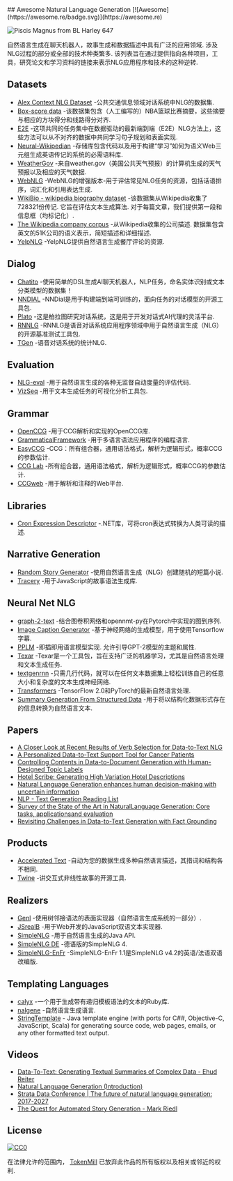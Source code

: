 <div class="github-widget" data-repo="tokenmill/awesome-nlg"></div>
<script async src="https://pagead2.googlesyndication.com/pagead/js/adsbygoogle.js"></script><ins class="adsbygoogle" style="display:block" data-ad-client="ca-pub-6890694312814945" data-ad-slot="5473692530" data-ad-format="auto"  data-full-width-responsive="true"></ins><script>(adsbygoogle = window.adsbygoogle || []).push({});</script>
## Awesome Natural Language Generation [![Awesome](https://awesome.re/badge.svg)](https://awesome.re)

![Piscis Magnus from BL Harley 647](https://raw.githubusercontent.com/tokenmill/awesome-nlg/master/logo.png)

 自然语言生成在聊天机器人，故事生成和数据描述中具有广泛的应用领域.  涉及NLG过程的部分或全部的技术种类繁多.  该列表旨在通过提供指向各种项目，工具，研究论文和学习资料的链接来表示NLG应用程序和技术的这种逆转.



## Datasets

- [Alex Context NLG Dataset](https://github.com/UFAL-DSG/alex_context_nlg_dataset) -公共交通信息领域对话系统中NLG的数据集.
- [Box-score data](https://github.com/harvardnlp/boxscore-data/) -该数据集包含（人工编写的）NBA篮球比赛摘要，这些摘要与相应的方块得分和线路得分对齐.
- [E2E](http://www.macs.hw.ac.uk/InteractionLab/E2E) -这项共同的任务集中在数据驱动的最新端到端（E2E）NLG方法上，这些方法可以从不对齐的数据中共同学习句子规划和表面实现.
- [Neural-Wikipedian](https://github.com/pvougiou/Neural-Wikipedian) -存储库包含代码以及用于构建“学习”如何为语义Web三元组生成英语传记的系统的必需语料库.
- [WeatherGov](https://cs.stanford.edu/~pliang/data/weather-data.zip) -来自weather.gov（美国公共天气预报）的计算机生成的天气预报以及相应的天气数据.
- [WebNLG](https://github.com/ThiagoCF05/webnlg) -WebNLG的增强版本-用于评估常见NLG任务的资源，包括话语排序，词汇化和引用表达生成.
- [WikiBio - wikipedia biography dataset](https://github.com/DavidGrangier/wikipedia-biography-dataset)  -该数据集从Wikipedia收集了728321份传记.  它旨在评估文本生成算法.  对于每篇文章，我们提供第一段和信息框（均标记化）.
- [The Wikipedia company corpus](https://gricad-gitlab.univ-grenoble-alpes.fr/getalp/wikipediacompanycorpus)  -从Wikipedia收集的公司描述.  数据集包含英文的51K公司的语义表示，简短描述和详细描述.
- [YelpNLG](https://nlds.soe.ucsc.edu/yelpnlg) -YelpNLG提供自然语言生成餐厅评论的资源.

## Dialog

- [Chatito](https://github.com/rodrigopivi/Chatito) -使用简单的DSL生成AI聊天机器人，NLP任务，命名实体识别或文本分类模型的数据集！
- [NNDIAL](https://github.com/shawnwun/NNDIAL) -NNDial是用于构建端到端可训练的，面向任务的对话模型的开源工具包.
- [Plato](https://github.com/uber-research/plato-research-dialogue-system) -这是柏拉图研究对话系统，这是用于开发对话式AI代理的灵活平台. 
- [RNNLG](https://github.com/shawnwun/RNNLG) -RNNLG是语音对话系统应用程序领域中用于自然语言生成（NLG）的开源基准测试工具包.
- [TGen](https://github.com/UFAL-DSG/tgen) -语音对话系统的统计NLG.

## Evaluation

- [NLG-eval](https://github.com/Maluuba/nlg-eval) -用于自然语言生成的各种无监督自动度量的评估代码.
- [VizSeq](https://github.com/facebookresearch/vizseq) -用于文本生成任务的可视化分析工具包.

## Grammar

- [OpenCCG](https://github.com/OpenCCG/openccg) -用于CCG解析和实现的OpenCCG库.
- [GrammaticalFramework](http://www.grammaticalframework.org/) -用于多语言语法应用程序的编程语言.
- [EasyCCG](https://github.com/mikelewis0/easyccg) -CCG：所有组合器，通用语法格式，解析为逻辑形式，概率CCG的参数估计.
- [CCG Lab](https://github.com/bozsahin/ccglab) -所有组合器，通用语法格式，解析为逻辑形式，概率CCG的参数估计.
- [CCGweb](https://github.com/texttheater/ccgweb) -用于解析和注释的Web平台.

## Libraries

- [Cron Expression Descriptor](https://github.com/bradymholt/cron-expression-descriptor) -.NET库，可将cron表达式转换为人类可读的描述.

## Narrative Generation

- [Random Story Generator](https://github.com/aherriot/story-generator) -使用自然语言生成（NLG）创建随机的短篇小说.
- [Tracery](https://github.com/galaxykate/tracery) -用于JavaScript的故事语法生成库.

## Neural Net NLG

- [graph-2-text](https://github.com/diegma/graph-2-text) -结合图卷积网络和opennmt-py在Pytorch中实现的图到序列.
- [Image Caption Generator](https://github.com/neural-nuts/image-caption-generator) -基于神经网络的生成模型，用于使用Tensorflow字幕.
- [PPLM](https://github.com/uber-research/PPLM)  -即插即用语言模型实现.  允许引导GPT-2模型的主题和属性.
- [Texar](https://github.com/asyml/texar) -Texar是一个工具包，旨在支持广泛的机器学习，尤其是自然语言处理和文本生成任务.
- [textgenrnn](https://github.com/minimaxir/textgenrnn) -只需几行代码，就可以在任何文本数据集上轻松训练自己的任意大小和复杂度的文本生成神经网络.
- [Transformers](https://github.com/huggingface/transformers) -TensorFlow 2.0和PyTorch的最新自然语言处理.
- [Summary Generation From Structured Data](https://github.com/akanimax/natural-language-summary-generation-from-structured-data) -用于将以结构化数据形式存在的信息转换为自然语言文本.

## Papers
- [A Closer Look at Recent Results of Verb Selection for Data-to-Text NLG](https://www.inlg2019.com/assets/papers/178_Paper.pdf)
- [A Personalized Data-to-Text Support Tool for Cancer Patients](https://www.inlg2019.com/assets/papers/28_Paper.pdf)
- [Controlling Contents in Data-to-Document Generation with Human-Designed Topic Labels](https://www.inlg2019.com/assets/papers/79_Paper.pdf)
- [Hotel Scribe: Generating High Variation Hotel Descriptions](https://www.inlg2019.com/assets/papers/44_Paper.pdf)
- [Natural Language Generation enhances human decision-making with uncertain information](https://arxiv.org/pdf/1606.03254.pdf)
- [NLP - Text Generation Reading List](https://github.com/zhongpeixiang/AI-NLP-Paper-Readings/blob/master/NLP/NLP_generation.md)
- [Survey of the State of the Art in NaturalLanguage Generation: Core tasks, applicationsand evaluation](https://arxiv.org/pdf/1703.09902.pdf)
- [Revisiting Challenges in Data-to-Text Generation with Fact Grounding](https://www.inlg2019.com/assets/papers/32_Paper.pdf)


## Products 

- [Accelerated Text](https://github.com/tokenmill/accelerated-text) -自动为您的数据生成多种自然语言描述，其措词和结构各不相同.
- [Twine](http://twinery.org/) -讲交互式非线性故事的开源工具.

## Realizers

- [Genl](https://github.com/kowey/GenI) -使用树邻接语法的表面实现器（自然语言生成系统的一部分）.
- [JSrealB](https://github.com/rali-udem/JSrealB) -用于Web开发的JavaScript双语文本实现器.
- [SimpleNLG](https://github.com/simplenlg/simplenlg) -用于自然语言生成的Java API.
- [SimpleNLG DE](https://github.com/sebischair/SimpleNLG-DE) -德语版的SimpleNLG 4.
- [SimpleNLG-EnFr](https://github.com/rali-udem/SimpleNLG-EnFr) -SimpleNLG-EnFr 1.1是SimpleNLG v4.2的英语/法语双语改编版.

## Templating Languages

- [calyx](https://github.com/maetl/calyx) -一个用于生成带有递归模板语法的文本的Ruby库.
- [nalgene](https://github.com/spro/nalgene) -自然语言生成语言.
- [StringTemplate](https://www.stringtemplate.org/) - Java template engine (with ports for C##, Objective-C, JavaScript, Scala) for generating source code, web pages, emails, or any other formatted text output. 

## Videos

- [Data-To-Text: Generating Textual Summaries of Complex Data - Ehud Reiter](https://www.youtube.com/watch?v=kFRw-wk5YOA)
- [Natural Language Generation (Introduction)](https://www.youtube.com/watch?v=4fjM72lbJaw)
- [Strata Data Conference | The future of natural language generation: 2017-2027](https://www.youtube.com/watch?v=Ls7elVbN8bI)
- [The Quest for Automated Story Generation - Mark Riedl](https://www.youtube.com/watch?v=wgcDUX_BPpk)

## License

[![CC0](http://mirrors.creativecommons.org/presskit/buttons/88x31/svg/cc-zero.svg)](http://creativecommons.org/publicdomain/zero/1.0)

在法律允许的范围内， [TokenMill](https://www.tokenmill.ai) 已放弃此作品的所有版权以及相关或邻近的权利.

